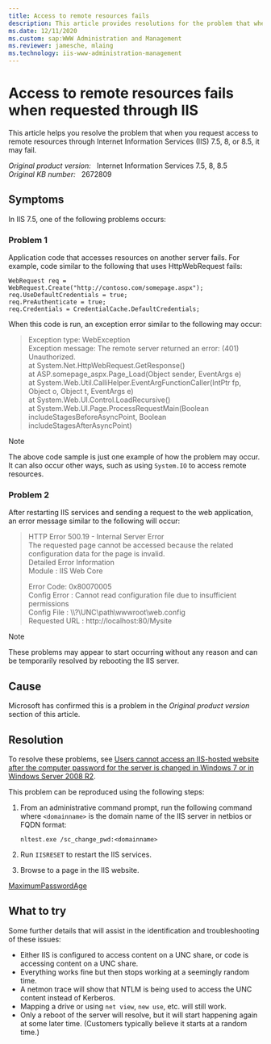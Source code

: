 ```yaml
---
title: Access to remote resources fails
description: This article provides resolutions for the problem that when you request access to remote resources through IIS, it may fail.
ms.date: 12/11/2020
ms.custom: sap:WWW Administration and Management
ms.reviewer: jamesche, mlaing
ms.technology: iis-www-administration-management
---
```

# Access to remote resources fails when requested through IIS

This article helps you resolve the problem that when you request access to remote resources through Internet Information Services (IIS) 7.5, 8, or 8.5, it may fail.

_Original product version:_ &nbsp; Internet Information Services 7.5, 8, 8.5  
_Original KB number:_ &nbsp; 2672809

## Symptoms

In IIS 7.5, one of the following problems occurs:

### Problem 1

Application code that accesses resources on another server fails. For example, code similar to the following that uses HttpWebRequest fails:

```aspx-csharp
WebRequest req = WebRequest.Create("http://contoso.com/somepage.aspx");
req.UseDefaultCredentials = true;
req.PreAuthenticate = true;
req.Credentials = CredentialCache.DefaultCredentials;
```

When this code is run, an exception error similar to the following may occur:

> Exception type: WebException  
Exception message: The remote server returned an error: (401) Unauthorized.  
at System.Net.HttpWebRequest.GetResponse()  
at ASP.somepage_aspx.Page_Load(Object sender, EventArgs e)  
at System.Web.Util.CalliHelper.EventArgFunctionCaller(IntPtr fp, Object o, Object t, EventArgs e)  
at System.Web.UI.Control.LoadRecursive()  
at System.Web.UI.Page.ProcessRequestMain(Boolean includeStagesBeforeAsyncPoint, Boolean includeStagesAfterAsyncPoint)

> [!NOTE]
> The above code sample is just one example of how the problem may occur. It can also occur other ways, such as using `System.IO` to access remote resources.

### Problem 2

After restarting IIS services and sending a request to the web application, an error message similar to the following will occur:

> HTTP Error 500.19 - Internal Server Error  
The requested page cannot be accessed because the related configuration data for the page is invalid.  
Detailed Error Information  
Module : IIS Web Core  
>
>Error Code: 0x80070005  
Config Error : Cannot read configuration file due to insufficient permissions  
Config File : \\\\?\UNC\path\wwwroot\web.config  
Requested URL : http://localhost:80/Mysite

> [!NOTE]
> These problems may appear to start occurring without any reason and can be temporarily resolved by rebooting the IIS server.

## Cause

Microsoft has confirmed this is a problem in the *Original product version* section of this article.

## Resolution

To resolve these problems, see [Users cannot access an IIS-hosted website after the computer password for the server is changed in Windows 7 or in Windows Server 2008 R2](https://support.microsoft.com/help/2545850).

This problem can be reproduced using the following steps:

1. From an administrative command prompt, run the following command where `<domainname>` is the domain name of the IIS server in netbios or FQDN format:

    `nltest.exe /sc_change_pwd:<domainname>`

2. Run `IISRESET` to restart the IIS services.

3. Browse to a page in the IIS website.

[MaximumPasswordAge](/previous-versions/windows/it-pro/windows-2000-server/cc937922(v=technet.10))

## What to try

Some further details that will assist in the identification and troubleshooting of these issues:

- Either IIS is configured to access content on a UNC share, or code is accessing content on a UNC share.
- Everything works fine but then stops working at a seemingly random time.
- A netmon trace will show that NTLM is being used to access the UNC content instead of Kerberos.
- Mapping a drive or using `net view`, `new use`, etc. will still work.
- Only a reboot of the server will resolve, but it will start happening again at some later time. (Customers typically believe it starts at a random time.)
